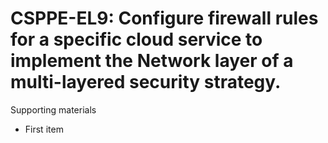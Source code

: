 # CSPPE-EL9:  	Configure firewall rules for a specific cloud service to implement the Network layer of a multi-layered security strategy.	 

Supporting materials

* First item